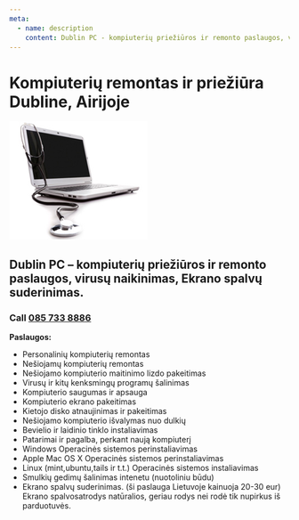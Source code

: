 ```yaml
---
meta:
  - name: description
    content: Dublin PC - kompiuterių priežiūros ir remonto paslaugos, virusų naikinimas, Ekrano spalvų suderinimas Airijoje. Skambinti 085 733 8886. Paslaugos...
---
```

# Kompiuterių remontas ir priežiūra Dubline, Airijoje

![Kompiuteriu remontas Airijoje](../img/laptop-repair.jpg)

## Dublin PC – kompiuterių priežiūros ir remonto paslaugos, virusų naikinimas, Ekrano spalvų suderinimas.

### Call [085 733 8886](tel:+353857338886)

**Paslaugos:**

- Personalinių kompiuterių remontas
- Nešiojamų kompiuterių remontas
- Nešiojamo kompiuterio maitinimo lizdo pakeitimas
- Virusų ir kitų kenksmingų programų šalinimas
- Kompiuterio saugumas ir apsauga
- Kompiuterio ekrano pakeitimas
- Kietojo disko atnaujinimas ir pakeitimas
- Nešiojamo kompiuterio išvalymas nuo dulkių
- Bevielio ir laidinio tinklo instaliavimas
- Patarimai ir pagalba, perkant naują kompiuterį
- Windows Operacinės sistemos perinstaliavimas
- Apple Mac OS X Operacinės sistemos perinstaliavimas
- Linux (mint,ubuntu,tails ir t.t.) Operacinės sistemos instaliavimas
- Smulkių gedimų šalinimas intenetu (nuotoliniu būdu)
- Ekrano spalvų suderinimas. (ši paslauga Lietuvoje kainuoja 20-30 eur) Ekrano spalvosatrodys natūralios, geriau rodys nei rodė tik nupirkus iš parduotuvės.